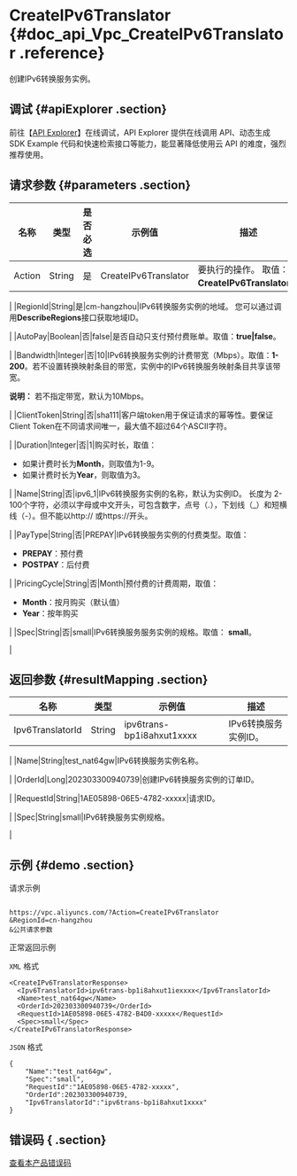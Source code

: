 # CreateIPv6Translator {#doc_api_Vpc_CreateIPv6Translator .reference}

创建IPv6转换服务实例。

## 调试 {#apiExplorer .section}

前往【[API Explorer](https://api.aliyun.com/#product=Vpc&api=CreateIPv6Translator)】在线调试，API Explorer 提供在线调用 API、动态生成 SDK Example 代码和快速检索接口等能力，能显著降低使用云 API 的难度，强烈推荐使用。

## 请求参数 {#parameters .section}

|名称|类型|是否必选|示例值|描述|
|--|--|----|---|--|
|Action|String|是|CreateIPv6Translator|要执行的操作。 取值：**CreateIPv6Translator**。

 |
|RegionId|String|是|cm-hangzhou|IPv6转换服务实例的地域。 您可以通过调用**DescribeRegions**接口获取地域ID。

 |
|AutoPay|Boolean|否|false|是否自动只支付预付费账单。取值：**true|false**。

 |
|Bandwidth|Integer|否|10|IPv6转换服务实例的计费带宽（Mbps）。取值：**1-200**。若不设置转换映射条目的带宽，实例中的IPv6转换服务映射条目共享该带宽。

 **说明：** 若不指定带宽，默认为10Mbps。

 |
|ClientToken|String|否|sha111|客户端token用于保证请求的幂等性。要保证Client Token在不同请求间唯一，最大值不超过64个ASCII字符。

 |
|Duration|Integer|否|1|购买时长，取值：

 -   如果计费时长为**Month**，则取值为1-9。
-   如果计费时长为**Year**，则取值为3。

 |
|Name|String|否|ipv6\_1|IPv6转换服务实例的名称，默认为实例ID。 长度为 2-100个字符，必须以字母或中文开头，可包含数字，点号（.），下划线（\_）和短横线（-）。但不能以http:// 或https://开头。

 |
|PayType|String|否|PREPAY|IPv6转换服务实例的付费类型。取值：

 -   **PREPAY**：预付费
-   **POSTPAY**：后付费

 |
|PricingCycle|String|否|Month|预付费的计费周期，取值：

 -   **Month**：按月购买（默认值）
-   **Year**：按年购买

 |
|Spec|String|否|small|IPv6转换服务服务实例的规格。取值： **small**。

 |

## 返回参数 {#resultMapping .section}

|名称|类型|示例值|描述|
|--|--|---|--|
|Ipv6TranslatorId|String|ipv6trans-bp1i8ahxut1xxxx|IPv6转换服务实例ID。

 |
|Name|String|test\_nat64gw|IPv6转换服务实例名称。

 |
|OrderId|Long|202303300940739|创建IPv6转换服务实例的订单ID。

 |
|RequestId|String|1AE05898-06E5-4782-xxxxx|请求ID。

 |
|Spec|String|small|IPv6转换服务实例规格。

 |

## 示例 {#demo .section}

请求示例

``` {#request_demo}

https://vpc.aliyuncs.com/?Action=CreateIPv6Translator
&RegionId=cn-hangzhou
&公共请求参数

```

正常返回示例

`XML` 格式

``` {#xml_return_success_demo}
<CreateIPv6TranslatorResponse>
  <Ipv6TranslatorId>ipv6trans-bp1i8ahxut1iexxxx</Ipv6TranslatorId>
  <Name>test_nat64gw</Name>
  <OrderId>202303300940739</OrderId>
  <RequestId>1AE05898-06E5-4782-B4D0-xxxxx</RequestId>
  <Spec>small</Spec>
</CreateIPv6TranslatorResponse>

```

`JSON` 格式

``` {#json_return_success_demo}
{
	"Name":"test_nat64gw",
	"Spec":"small",
	"RequestId":"1AE05898-06E5-4782-xxxxx",
	"OrderId":202303300940739,
	"Ipv6TranslatorId":"ipv6trans-bp1i8ahxut1xxxx"
}
```

## 错误码 { .section}

[查看本产品错误码](https://error-center.aliyun.com/status/product/Vpc)


